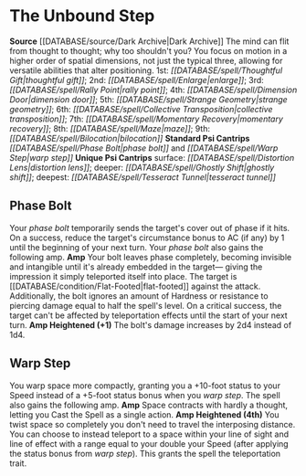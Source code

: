 ﻿---
id: '6'
name: The Unbound Step
rarity: Common
source: '[[DATABASE/source/Dark Archive|Dark Archive]]'
spell:
- '[[DATABASE/spell/Bilocation|Bilocation]]'
- '[[DATABASE/spell/Collective Transposition|Collective Transposition]]'
- '[[DATABASE/spell/Dimension Door|Dimension Door]]'
- '[[DATABASE/spell/Distortion Lens|Distortion Lens]]'
- '[[DATABASE/spell/Enlarge|Enlarge]]'
- '[[DATABASE/spell/Ghostly Shift|Ghostly Shift]]'
- '[[DATABASE/spell/Maze|Maze]]'
- '[[DATABASE/spell/Momentary Recovery|MomentaryRecovery]]'
- '[[DATABASE/spell/Phase Bolt|Phase Bolt]]'
- '[[DATABASE/spell/Rally Point|Rally Point]]'
- '[[DATABASE/spell/Strange Geometry|Strange Geometry]]'
- '[[DATABASE/spell/Tesseract Tunnel|Tesseract Tunnel]]'
- '[[DATABASE/spell/Thoughtful Gift|Thoughtful Gift]]'
- '[[DATABASE/spell/Warp Step|Warp Step]]'
type: Psychic Conscious Mind

---
# The Unbound Step

**Source** [[DATABASE/source/Dark Archive|Dark Archive]]
The mind can flit from thought to thought; why too shouldn't you? You focus on motion in a higher order of spatial dimensions, not just the typical three, allowing for versatile abilities that alter positioning.
1st: _[[DATABASE/spell/Thoughtful Gift|thoughtful gift]]_; 2nd: _[[DATABASE/spell/Enlarge|enlarge]]_; 3rd: _[[DATABASE/spell/Rally Point|rally point]]_; 4th: _[[DATABASE/spell/Dimension Door|dimension door]]_; 5th: _[[DATABASE/spell/Strange Geometry|strange geometry]]_; 6th: _[[DATABASE/spell/Collective Transposition|collective transposition]]_; 7th: _[[DATABASE/spell/Momentary Recovery|momentary recovery]]_; 8th: _[[DATABASE/spell/Maze|maze]]_; 9th: _[[DATABASE/spell/Bilocation|bilocation]]_
**Standard Psi Cantrips** _[[DATABASE/spell/Phase Bolt|phase bolt]]_ and _[[DATABASE/spell/Warp Step|warp step]]_
**Unique Psi Cantrips** surface: _[[DATABASE/spell/Distortion Lens|distortion lens]]_; deeper: _[[DATABASE/spell/Ghostly Shift|ghostly shift]]_; deepest: _[[DATABASE/spell/Tesseract Tunnel|tesseract tunnel]]_

## Phase Bolt

Your _phase bolt_ temporarily sends the target's cover out of phase if it hits. On a success, reduce the target's circumstance bonus to AC (if any) by 1 until the beginning of your next turn. Your _phase bolt_ also gains the following amp.
**Amp** Your bolt leaves phase completely, becoming invisible and intangible until it's already embedded in the target— giving the impression it simply teleported itself into place. The target is [[DATABASE/condition/Flat-Footed|flat-footed]] against the attack. Additionally, the bolt ignores an amount of Hardness or resistance to piercing damage equal to half the spell's level. On a critical success, the target can't be affected by teleportation effects until the start of your next turn.
**Amp Heightened (+1)** The bolt's damage increases by 2d4 instead of 1d4.

## Warp Step

You warp space more compactly, granting you a +10-foot status to your Speed instead of a +5-foot status bonus when you _warp step_. The spell also gains the following amp.
**Amp** Space contracts with hardly a thought, letting you Cast the Spell as a single action.
**Amp Heightened (4th)** You twist space so completely you don't need to travel the interposing distance. You can choose to instead teleport to a space within your line of sight and line of effect with a range equal to your double your Speed (after applying the status bonus from _warp step_). This grants the spell the teleportation trait.